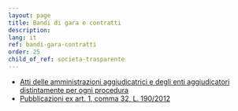 ```yaml
---
layout: page
title: Bandi di gara e contratti
description: 
lang: it
ref: bandi-gara-contratti
order: 25
child_of_ref: societa-trasparente
---
```


* [Atti delle amministrazioni aggiudicatrici e degli enti aggiudicatori distintamente per ogni procedura](./atti-amministrazioni-aggiudicatrici/)
* [Pubblicazioni ex art. 1, comma 32, L. 190/2012](./tabelle/)